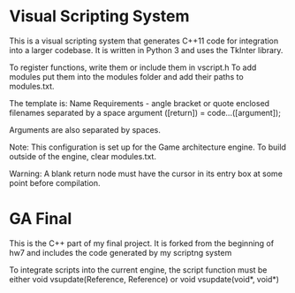 # Visual Scripting System
This is a visual scripting system that generates C++11 code for integration into a larger codebase.
It is written in Python 3 and uses the TkInter library.

To register functions, write them or include them in vscript.h
To add modules put them into the modules folder and add their paths to modules.txt.

The template is:
Name
Requirements - angle bracket or quote enclosed filenames separated by a space
argument
([return]) = code...([argument]);

Arguments are also separated by spaces.

Note: This configuration is set up for the Game architecture engine.  To build outside of the engine, clear modules.txt.

Warning: A blank return node must have the cursor in its entry box at some point before compilation.

# GA Final
This is the C++ part of my final project.
It is forked from the beginning of hw7 and includes the code generated by my scriptng system

To integrate scripts into the current engine, the script function must be either void vsupdate(Reference, Reference) or void vsupdate(void*, void*)
